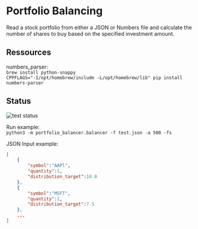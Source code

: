 # Portfolio Balancing

Read a stock portfolio from either a JSON or Numbers file and calculate the number of shares to buy based on the specified investment amount.

## Ressources

numbers_parser:  
`brew install python-snappy`  
`CPPFLAGS="-I/opt/homebrew/include -L/opt/homebrew/lib" pip install numbers-parser`

## Status

![test status](https://github.com/glongrais/Portfolio_Balancer/actions/workflows/tests.yaml/badge.svg)

Run example:  
`python3 -m portfolio_balancer.balancer -f test.json -a 500 -fs`

JSON Input example:
````JSON
[
    {
        "symbol":"AAPl",
        "quantity":1,
        "distribution_target":10.0 
    },
    {
        "symbol":"MSFT",
        "quantity":1,
        "distribution_target":7.5
    },
    ...
]
````